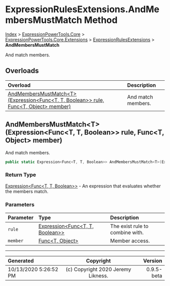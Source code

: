 ﻿# ExpressionRulesExtensions.AndMembersMustMatch Method

[Index](../index.md) > [ExpressionPowerTools.Core](ExpressionPowerTools.Core.a.md) > [ExpressionPowerTools.Core.Extensions](ExpressionPowerTools.Core.Extensions.n.md) > [ExpressionRulesExtensions](ExpressionPowerTools.Core.Extensions.ExpressionRulesExtensions.cs.md) > **AndMembersMustMatch**

And match members.

## Overloads

| Overload | Description |
| :-- | :-- |
| [AndMembersMustMatch&lt;T>(Expression&lt;Func&lt;T, T, Boolean>> rule, Func&lt;T, Object> member)](#andmembersmustmatchtexpressionfunct-t-boolean-rule-funct-object-member) | And match members. |
## AndMembersMustMatch&lt;T>(Expression&lt;Func&lt;T, T, Boolean>> rule, Func&lt;T, Object> member)

And match members.

```csharp
public static Expression<Func<T, T, Boolean>> AndMembersMustMatch<T>(Expression<Func<T, T, Boolean>> rule, Func<T, Object> member)
```

### Return Type

 [Expression&lt;Func&lt;T, T, Boolean>>](https://docs.microsoft.com/dotnet/api/system.linq.expressions.expression-1)  - An expression that evaluates whether the members match.

### Parameters

| Parameter | Type | Description |
| :-- | :-- | :-- |
| `rule` | [Expression&lt;Func&lt;T, T, Boolean>>](https://docs.microsoft.com/dotnet/api/system.linq.expressions.expression-1) | The exist rule to combine with. |
| `member` | [Func&lt;T, Object>](https://docs.microsoft.com/dotnet/api/system.func-2) | Member access. |



---

| Generated | Copyright | Version |
| :-- | :-: | --: |
| 10/13/2020 5:26:52 PM | (c) Copyright 2020 Jeremy Likness. | 0.9.5-beta |
